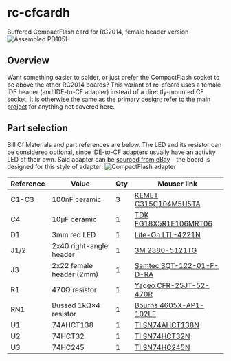 # rc-cfcardh
 Buffered CompactFlash card for RC2014, female header version
![Assembled PD105H](/img/rc-cfcardh/assembled.jpg)

## Overview
Want something easier to solder, or just prefer the CompactFlash socket to be above the other RC2014 boards? This variant of rc-cfcard uses a female IDE header (and IDE-to-CF adapter) instead of a directly-mounted CF socket. It is otherwise the same as the primary design; refer to [the main project](/) for anything not covered here.

## Part selection
Bill Of Materials and part references are below. The LED and its resistor can be considered optional, since IDE-to-CF adapters usually have an activity LED of their own. Said adapter can be [sourced from eBay](https://www.ebay.com/sch/i.html?_nkw=ide+to+compact+flash+44+pin) - the board is designed for this style of adapter:
![CompactFlash adapter](/img/rc-cfcardh/cf-adapter.jpg)

| Reference | Value | Qty | Mouser link |
| --------- | ----- | --- | ----------- |
| C1-C3 | 100nF ceramic | 3 | [KEMET C315C104M5U5TA](https://www.mouser.com/ProductDetail/C315C104M5U5TA7303) |
| C4 | 10μF ceramic | 1 | [TDK FG18X5R1E106MRT06](https://www.mouser.com/ProductDetail/FG18X5R1E106MRT06) |
| D1 | 3mm red LED | 1 | [Lite-On LTL-4221N](https://www.mouser.com/ProductDetail/LTL-4221N) |
| J1/2 | 2x40 right-angle header | 1 | [3M 2380-5121TG](https://www.mouser.com/ProductDetail/2380-5121TG) |
| J3 | 2x22 female header (2mm) | 1 | [Samtec SQT-122-01-F-D-RA](https://www.mouser.com/ProductDetail/200-SQT12201FDRA) |
| R1 | 470Ω resistor | 1 | [Yageo CFR-25JT-52-470R](https://www.mouser.com/ProductDetail/CFR-25JT-52-470R) |
| RN1 | Bussed 1kΩ×4 resistor | 1 | [Bourns 4605X-AP1-102LF](https://www.mouser.com/ProductDetail/4605X-AP1-102LF) |
| U1 | 74AHCT138 | 1 | [TI SN74AHCT138N](https://www.mouser.com/ProductDetail/SN74AHCT138N) |
| U2 | 74HCT32 | 1 | [TI SN74HCT32N](https://www.mouser.com/ProductDetail/SN74HCT32N) |
| U3 | 74HC245 | 1 | [TI SN74HC245N](https://www.mouser.com/ProductDetail/SN74HC245N) |